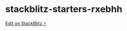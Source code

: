 # stackblitz-starters-rxebhh

[Edit on StackBlitz ⚡️](https://stackblitz.com/edit/stackblitz-starters-rxebhh)